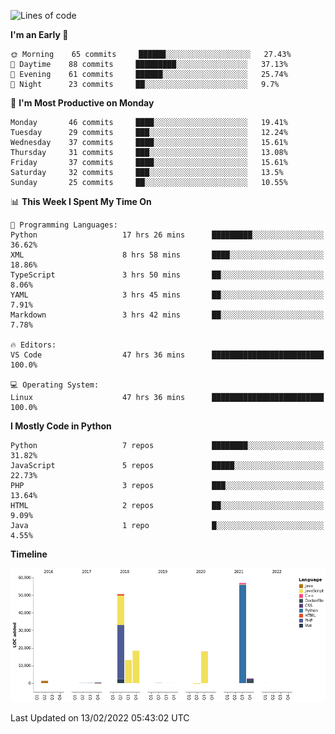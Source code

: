 <!--START_SECTION:waka-->
![Lines of code](https://img.shields.io/badge/From%20Hello%20World%20I%27ve%20Written-162%20Thousand%20lines%20of%20code-blue)

**I'm an Early 🐤** 

```text
🌞 Morning    65 commits     ██████░░░░░░░░░░░░░░░░░░░   27.43% 
🌆 Daytime    88 commits     █████████░░░░░░░░░░░░░░░░   37.13% 
🌃 Evening    61 commits     ██████░░░░░░░░░░░░░░░░░░░   25.74% 
🌙 Night      23 commits     ██░░░░░░░░░░░░░░░░░░░░░░░   9.7%

```
📅 **I'm Most Productive on Monday** 

```text
Monday       46 commits     ████░░░░░░░░░░░░░░░░░░░░░   19.41% 
Tuesday      29 commits     ███░░░░░░░░░░░░░░░░░░░░░░   12.24% 
Wednesday    37 commits     ████░░░░░░░░░░░░░░░░░░░░░   15.61% 
Thursday     31 commits     ███░░░░░░░░░░░░░░░░░░░░░░   13.08% 
Friday       37 commits     ████░░░░░░░░░░░░░░░░░░░░░   15.61% 
Saturday     32 commits     ███░░░░░░░░░░░░░░░░░░░░░░   13.5% 
Sunday       25 commits     ██░░░░░░░░░░░░░░░░░░░░░░░   10.55%

```


📊 **This Week I Spent My Time On** 

```text
💬 Programming Languages: 
Python                   17 hrs 26 mins      █████████░░░░░░░░░░░░░░░░   36.62% 
XML                      8 hrs 58 mins       ████░░░░░░░░░░░░░░░░░░░░░   18.86% 
TypeScript               3 hrs 50 mins       ██░░░░░░░░░░░░░░░░░░░░░░░   8.06% 
YAML                     3 hrs 45 mins       ██░░░░░░░░░░░░░░░░░░░░░░░   7.91% 
Markdown                 3 hrs 42 mins       ██░░░░░░░░░░░░░░░░░░░░░░░   7.78%

🔥 Editors: 
VS Code                  47 hrs 36 mins      █████████████████████████   100.0%

💻 Operating System: 
Linux                    47 hrs 36 mins      █████████████████████████   100.0%

```

**I Mostly Code in Python** 

```text
Python                   7 repos             ████████░░░░░░░░░░░░░░░░░   31.82% 
JavaScript               5 repos             █████░░░░░░░░░░░░░░░░░░░░   22.73% 
PHP                      3 repos             ███░░░░░░░░░░░░░░░░░░░░░░   13.64% 
HTML                     2 repos             ██░░░░░░░░░░░░░░░░░░░░░░░   9.09% 
Java                     1 repo              █░░░░░░░░░░░░░░░░░░░░░░░░   4.55%

```


**Timeline**

![Chart not found](https://raw.githubusercontent.com/telesoho/telesoho/master/charts/bar_graph.png) 


 Last Updated on 13/02/2022 05:43:02 UTC
<!--END_SECTION:waka-->


<!--
**telesoho/telesoho** is a ✨ _special_ ✨ repository because its `README.md` (this file) appears on your GitHub profile.

Here are some ideas to get you started:

- 🔭 I’m currently working on ...
- 🌱 I’m currently learning ...
- 👯 I’m looking to collaborate on ...
- 🤔 I’m looking for help with ...
- 💬 Ask me about ...
- 📫 How to reach me: ...
- 😄 Pronouns: ...
- ⚡ Fun fact: ...
-->
